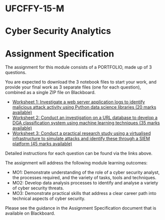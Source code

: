 # UFCFFY-15-M
# Cyber Security Analytics
#  Assignment Specification

The assignment for this module consists of a PORTFOLIO, made up of 3 questions.

You are expected to download the 3 notebook files to start your work, and provide your final work as 3 separate files (one for each question), combined as a single ZIP file on Blackboard.

* [Worksheet 1: Investigate a web server application logs to identify malicious attack activity using Python data science libraries (20 marks available)](https://github.com/mhtarar/CyberSecurityAnalytics/blob/main/Worksheet1-student.ipynb)
* [Worksheet 2: Conduct an investigation on a URL database to develop a DGA classification system using machine learning techniques (35 marks available)](https://github.com/mhtarar/CyberSecurityAnalytics/blob/main/Worksheet2-student.ipynb)
* [Worksheet 3: Conduct a practical research study using a virtualised infrastructure to simulate attacks and identify these through a SIEM platform (45 marks available)](https://github.com/mhtarar/CyberSecurityAnalytics/blob/main/Worksheet3-student.ipynb)

Detailed instructions for each question can be found via the links above.

The assignment will address the following module learning outcomes:

* MO1: Demonstrate understanding of the role of a cyber security analyst, the processes required, and the variety of tasks, tools and techniques.
* MO2: Develop data analysis processes to identify and analyse a variety of cyber security threats.
* MO3: Demonstrate practical skills that address a clear career path into technical aspects of cyber security.

Please see the guidance in the Assignment Specification document that is available on Blackboard.

